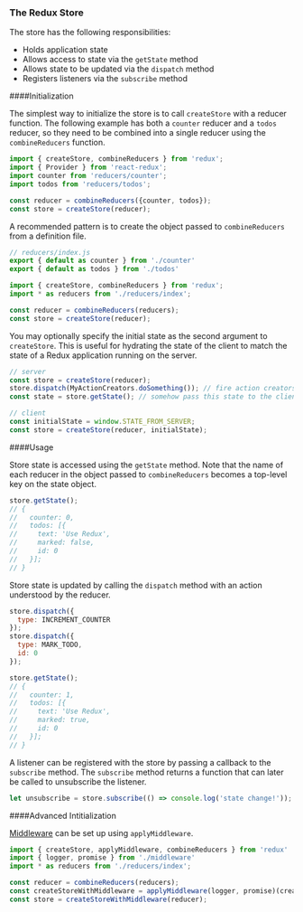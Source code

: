 ### The Redux Store

The store has the following responsibilities:

* Holds application state
* Allows access to state via the `getState` method
* Allows state to be updated via the `dispatch` method
* Registers listeners via the `subscribe` method

####Initialization

The simplest way to initialize the store is to call `createStore` with a reducer function. The following example has both a `counter` reducer and a `todos` reducer, so they need to be combined into a single reducer using the `combineReducers` function.

```js
import { createStore, combineReducers } from 'redux';
import { Provider } from 'react-redux';
import counter from 'reducers/counter';
import todos from 'reducers/todos';

const reducer = combineReducers({counter, todos});
const store = createStore(reducer);
```

A recommended pattern is to create the object passed to `combineReducers` from a definition file.

```js
// reducers/index.js
export { default as counter } from './counter'
export { default as todos } from './todos'
```

```js
import { createStore, combineReducers } from 'redux';
import * as reducers from './reducers/index';

const reducer = combineReducers(reducers);
const store = createStore(reducer);
```

You may optionally specify the initial state as the second argument to `createStore`. This is useful for hydrating the state of the client to match the state of a Redux application running on the server.

```js
// server
const store = createStore(reducer);
store.dispatch(MyActionCreators.doSomething()); // fire action creators to fill the state
const state = store.getState(); // somehow pass this state to the client

// client
const initialState = window.STATE_FROM_SERVER;
const store = createStore(reducer, initialState);
```

####Usage

Store state is accessed using the `getState` method. Note that the name of each reducer in the object passed to `combineReducers` becomes a top-level key on the state object.

```js
store.getState();
// {
//   counter: 0,
//   todos: [{
//     text: 'Use Redux',
//     marked: false,
//     id: 0
//   }];
// }
```

Store state is updated by calling the `dispatch` method with an action understood by the reducer.

```js
store.dispatch({
  type: INCREMENT_COUNTER
});
store.dispatch({
  type: MARK_TODO,
  id: 0
});
```
```js
store.getState();
// {
//   counter: 1,
//   todos: [{
//     text: 'Use Redux',
//     marked: true,
//     id: 0
//   }];
// }
```

A listener can be registered with the store by passing a callback to the `subscribe` method. The `subscribe` method returns a function that can later be called to unsubscribe the listener.

```js
let unsubscribe = store.subscribe(() => console.log('state change!'));
```

####Advanced Intitialization

[Middleware](middleware.md) can be set up using `applyMiddleware`.

```js
import { createStore, applyMiddleware, combineReducers } from 'redux'
import { logger, promise } from './middleware'
import * as reducers from './reducers/index';

const reducer = combineReducers(reducers);
const createStoreWithMiddleware = applyMiddleware(logger, promise)(createStore);
const store = createStoreWithMiddleware(reducer);
```
